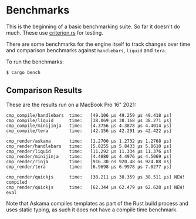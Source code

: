 # Benchmarks

This is the beginning of a basic benchmarking suite.  So far it doesn't do much.
These use [criterion.rs](https://github.com/bheisler/criterion.rs) for testing.

There are some benchmarks for the engine itself to track changes over time and
comparison benchmarks against `handlebars`, `liquid` and `tera`.

To run the benchmarks:

```
$ cargo bench
```

## Comparison Results

These are the results run on a MacBook Pro 16" 2021:

```
cmp_compile/handlebars  time:   [49.106 µs 49.259 µs 49.418 µs]
cmp_compile/liquid      time:   [38.069 µs 38.168 µs 38.271 µs]
cmp_compile/minijinja   time:   [4.3756 µs 4.3878 µs 4.4014 µs]
cmp_compile/tera        time:   [42.156 µs 42.291 µs 42.422 µs]

cmp_render/askama       time:   [1.2700 µs 1.2732 µs 1.2768 µs]
cmp_render/handlebars   time:   [5.8255 µs 5.8433 µs 5.8610 µs]
cmp_render/liquid       time:   [11.292 µs 11.334 µs 11.376 µs]
cmp_render/minijinja    time:   [4.4880 µs 4.4976 µs 4.5069 µs]
cmp_render/rinja        time:   [916.30 ns 920.48 ns 924.88 ns]
cmp_render/tera         time:   [6.9698 µs 6.9978 µs 7.0277 µs]

cmp_render/quickjs      time:   [38.211 µs 38.359 µs 38.511 µs] NEW! compiled
cmp_render/quickjs      time:   [62.344 µs 62.479 µs 62.628 µs] NEW! eval
```

Note that Askama compiles templates as part of the Rust build
process and uses static typing, as such it does not have a compile
time benchmark.
